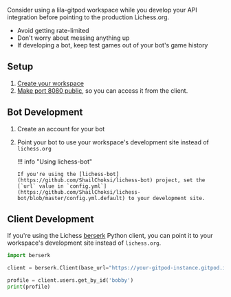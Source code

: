 Consider using a lila-gitpod workspace while you develop your API integration before pointing to the production Lichess.org.

- Avoid getting rate-limited
- Don't worry about messing anything up
- If developing a bot, keep test games out of your bot's game history

## Setup

1. [Create your workspace](index.md)
2. [Make port 8080 public](sharing.md), so you can access it from the client.

## Bot Development

1.  Create an account for your bot
2.  Point your bot to use your workspace's development site instead of `lichess.org`

    !!! info "Using lichess-bot"

        If you're using the [lichess-bot](https://github.com/ShailChoksi/lichess-bot) project, set the [`url` value in `config.yml`](https://github.com/ShailChoksi/lichess-bot/blob/master/config.yml.default) to your development site.

## Client Development

If you're using the Lichess [berserk](https://github.com/lichess-org/berserk) Python client, you can point it to your workspace's development site instead of `lichess.org`.

```python
import berserk

client = berserk.Client(base_url="https://your-gitpod-instance.gitpod.io")

profile = client.users.get_by_id('bobby')
print(profile)
```
